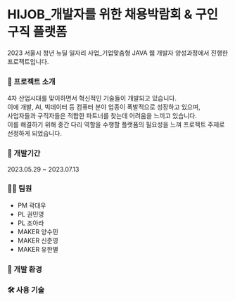 # HIJOB_개발자를 위한 채용박람회 & 구인구직 플랫폼

2023 서울시 청년 뉴딜 일자리 사업_기업맞춤형 JAVA 웹 개발자 양성과정에서 진행한 프로젝트입니다.

### 🎈 프로젝트 소개
4차 산업시대를 맞이하면서 혁신적인 기술들이 개발되고 있습니다. 
<br>이에 개발, AI, 빅데이터 등 컴퓨터 분야 업종이 폭발적으로 성장하고 있으며, 
<br>사업자들과 구직자들은 적합한 파트너를 찾는데 어려움을 느끼고 있습니다. 
<br>이를 해결하기 위해 중간 다리 역할을 수행할 플랫폼의 필요성을 느껴 프로젝트 주제로 선정하게 되었습니다.
<br>



### 📆 개발기간 
2023.05.29 ~ 2023.07.13

### 🏃‍♂️ 팀원
+ PM 곽대우
+ PL 권민영
+ PL 조아라
+ MAKER 양수민
+ MAKER 신준영
+ MAKER 유한별

### 🌳 개발 환경 

### 🛠 사용 기술
